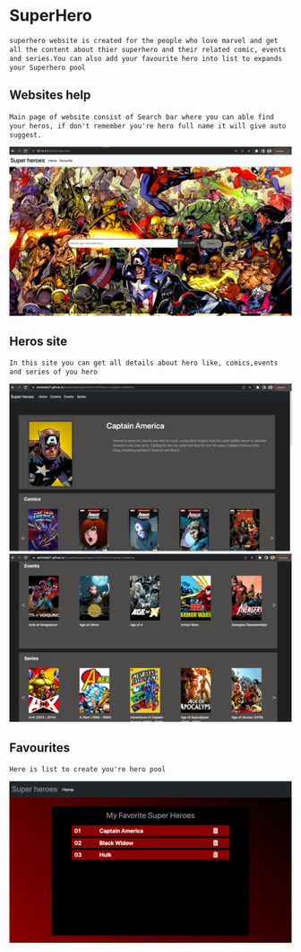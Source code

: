 # SuperHero
    superhero website is created for the people who love marvel and get all the content about thier superhero and their related comic, events and series.You can also add your favourite hero into list to expands your Superhero pool


## Websites help 

    Main page of website consist of Search bar where you can able find your heros, if don't remember you're hero full name it will give auto suggest.

![Home](/assets/Images/Screen%20Shot%202023-01-03%20at%2011.03.06%20PM.png)
   
    
## Heros site
    
    In this site you can get all details about hero like, comics,events and series of you hero


![Alt Hero1](/assets/Images/Screen%20Shot%202023-01-03%20at%2011.07.31%20PM.png)
![Alt Hero2](/assets/Images/Screen%20Shot%202023-01-03%20at%2011.07.40%20PM.png)

## Favourites

    Here is list to create you're hero pool

![Alt Favourite](/assets/Images/Screen%20Shot%202023-01-03%20at%2011.11.27%20PM.png)
